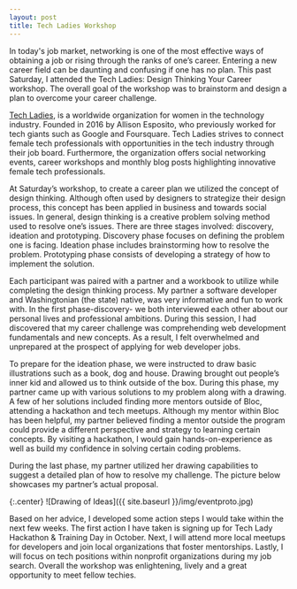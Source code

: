 ```yaml
---
layout: post
title: Tech Ladies Workshop
---
```


In today's job market, networking is one of the most effective ways of obtaining a job or rising through the ranks of one’s career. Entering a new career field can be daunting and confusing if one has no plan. This past Saturday, I attended the Tech Ladies: Design Thinking Your Career workshop. The overall goal of the workshop was to brainstorm and design a plan to overcome your career challenge.
<br/>

[Tech Ladies](https://www.hiretechladies.com/), is a worldwide organization for women in the technology industry. Founded in 2016 by Allison Esposito, who previously worked for tech giants such as Google and Foursquare. Tech Ladies strives to connect female tech professionals with opportunities in the tech industry through their job board. Furthermore, the organization offers social networking events, career workshops and monthly blog posts highlighting innovative female tech professionals.
<br/>

At Saturday’s workshop, to create a career plan we utilized the concept of design thinking. Although often used by designers to strategize their design process, this concept has been applied in business and towards social issues. In general, design thinking is a creative problem solving method used to resolve one’s issues. There are three stages involved: discovery, ideation and prototyping. Discovery phase focuses on defining the problem one is facing. Ideation phase includes brainstorming how to resolve the problem. Prototyping phase consists of developing a strategy of how to implement the solution.
<br/>

Each participant was paired with a partner and a workbook to utilize while completing the design thinking process. My partner a software developer and Washingtonian (the state) native, was very informative and fun to work with. In the first phase-discovery- we both interviewed each other about our personal lives and professional ambitions. During this session, I had discovered that my career challenge was comprehending web development fundamentals and new concepts. As a result, I felt overwhelmed and unprepared at the prospect of applying for web developer jobs.
<br/>  

To prepare for the ideation phase, we were instructed to draw basic illustrations such as a book, dog and house. Drawing brought out people’s inner kid and allowed us to think outside of the box. During this phase, my partner came up with various solutions to my problem along with a drawing. A few of her solutions included finding more mentors outside of Bloc, attending a hackathon and tech meetups. Although my mentor within Bloc has been helpful, my partner believed finding a mentor outside the program could provide a different perspective and strategy to learning certain concepts. By visiting a hackathon, I would gain hands-on-experience as well as build my confidence in solving certain coding problems.
  <br/>

During the last phase, my partner utilized her drawing capabilities to suggest a detailed plan of how to resolve my challenge. The picture below showcases my partner’s actual proposal.

{:.center}
![Drawing of Ideas]({{ site.baseurl }}/img/eventproto.jpg)

Based on her advice, I developed some action steps I would take within the next few weeks. The first action I have taken is signing up for Tech Lady Hackathon & Training Day in October. Next, I will attend more local meetups for developers and join local organizations that foster mentorships. Lastly, I will focus on tech positions within nonprofit organizations during my job search. Overall the workshop was enlightening, lively and a great opportunity to meet fellow techies.
